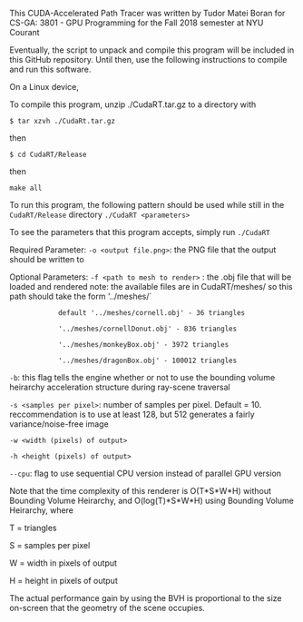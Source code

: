 This CUDA-Accelerated Path Tracer was written by Tudor Matei Boran
for CS-GA: 3801 - GPU Programming for the Fall 2018 semester at NYU Courant

Eventually, the script to unpack and compile this program will be included
in this GitHub repository. Until then, use the following instructions to compile
and run this software.

On a Linux device,

To compile this program, unzip ./CudaRT.tar.gz to a directory with 

`$ tar xzvh ./CudaRt.tar.gz`

then 

`$ cd CudaRT/Release`

then 

`make all`

To run this program, the following pattern should be used while still in the `CudaRT/Release` directory
`./CudaRT <parameters>`

To see the parameters that this program accepts, simply run 
`./CudaRT`

Required Parameter:
`-o <output file.png>`: the PNG file that the output should be written to

Optional Parameters:
`-f <path to mesh to render>` : the .obj file that will be loaded and rendered
				note: the available files are in CudaRT/meshes/
				so this path should take the form '../meshes/<file>`
				
				default '../meshes/cornell.obj' - 36 triangles
				
				'../meshes/cornellDonut.obj' - 836 triangles
				
				'../meshes/monkeyBox.obj' - 3972 triangles
				
				'../meshes/dragonBox.obj' - 100012 triangles
				
`-b`:  	 			this flag tells the engine whether or not to use 
				the bounding volume heirarchy acceleration structure
				during ray-scene traversal
				
`-s <samples per pixel>`:	number of samples per pixel. Default = 10. 
				reccommendation is to use at least 128, but
				512 generates a fairly variance/noise-free image

`-w <width (pixels) of output>`

`-h <height (pixels) of output>`

`--cpu`:			flag to use sequential CPU version instead of parallel GPU version

Note that the time complexity of this renderer is O(T\*S\*W\*H) without Bounding Volume
Heirarchy, and O(log(T)\*S\*W\*H) using Bounding Volume Heirarchy, where

T = triangles

S = samples per pixel

W = width in pixels of output

H = height in pixels of output

The actual performance gain by using the BVH is proportional to the size on-screen that the geometry of the scene occupies. 
